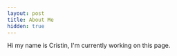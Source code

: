 ```yaml
---
layout: post
title: About Me
hidden: true
---
```



Hi my name is Cristin, I'm currently working on this page.
